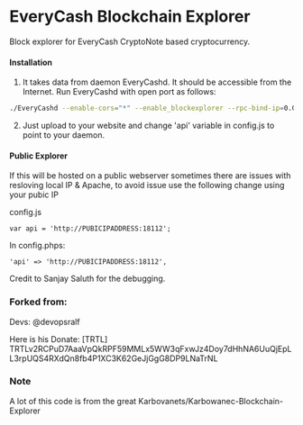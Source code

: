 # EveryCash Blockchain Explorer
Block explorer for EveryCash CryptoNote based cryptocurrency.

#### Installation

1) It takes data from daemon EveryCashd. It should be accessible from the Internet. Run EveryCashd with open port as follows:
```bash
./EveryCashd --enable-cors="*" --enable_blockexplorer --rpc-bind-ip=0.0.0.0 --rpc-bind-port=18112
```
2) Just upload to your website and change 'api' variable in config.js to point to your daemon.

#### Public Explorer
If this will be hosted on a public webserver sometimes there are issues with resloving local IP & Apache, to avoid issue use the following change using your pubic IP

config.js
```
var api = 'http://PUBICIPADDRESS:18112';
```
In config.phps:
```
'api' => 'http://PUBICIPADDRESS:18112',
```

Credit to Sanjay Saluth for the debugging.

### Forked from: 
Devs:
    @devopsralf

Here is his Donate: [TRTL] TRTLv2RCPuD7AaaVpQkRPF59MMLx5WW3qFxwJz4Doy7dHhNA6UuQjEpLL3rpUQS4RXdQn8fb4P1XC3K62GeJjGgG8DP9LNaTrNL

### Note

A lot of this code is from the great Karbovanets/Karbowanec-Blockchain-Explorer
